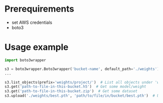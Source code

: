 # Prerequirements

- set AWS credentials
- boto3

# Usage example

```python
import boto3wrapper

s3 = boto3wrapper.Boto3wrapper('bucket-name', default_path='./weights')
...

s3.list_objects(prefix='weights/project/')  # List all objects under 'weights/project/'
s3.get('path-to-file-in-this-bucket.h5')  # Get some model/weight
s3.get('path-to-file-in-this-bucket.zip')  # Get some dataset
s3.upload('./weights/best.pth', 'path/to/file/in/bucket/best.pth')  # Upload resulted weight
```
    